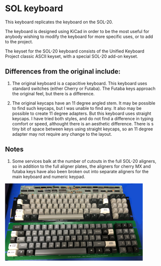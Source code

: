 # SOL keyboard

This keyboard replicates the keyboard on the SOL-20.

The keyboard is designed using KiCad in order to be the most useful for anybody
wishing to modify the keyboard for more specific uses, or to add to the project.

The keyset for the SOL-20 keyboard consists of the Unified Keyboard Project
classic ASCII keyset, with a special SOL-20 add-on keyset.

## Differences from the original include:

1. The original keyboard is a capacitive keyboard. This keyboard uses standard
   switches (either Cherry or Futaba). The Futaba keys approach the original
   feel, but there is a difference.
   
1. The original keycaps have an 11 degree angled stem. It may be possible to
   find such keycaps, but I was unable to find any. It also may be possible to
   create 11 degree adapters. But this keyboard uses straight keycaps. I have
   tried both styles, and do not find a difference in typing comfort or speed,
   althought there is an aesthetic difference. There is s tiny bit of space
   between keys using straight keycaps, so an 11 degree adapter may not require
   any change to the layout.

## Notes

1. Some services balk at the number of cutouts in the full SOL-20 aligners, so in addition to the full aligner plates, the aligners for cherry MX and futaba keys have also been broken out into separate aligners for the main keyboard and numeric keypad.

<img alt="Sol 20 Keyboard" src="images/sol_20_kbd.jpg" width=90%>
